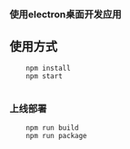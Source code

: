 ### 使用electron桌面开发应用
## 使用方式
```
    npm install 
    npm start
   
```

### 上线部署
```
    npm run build
    npm run package
```